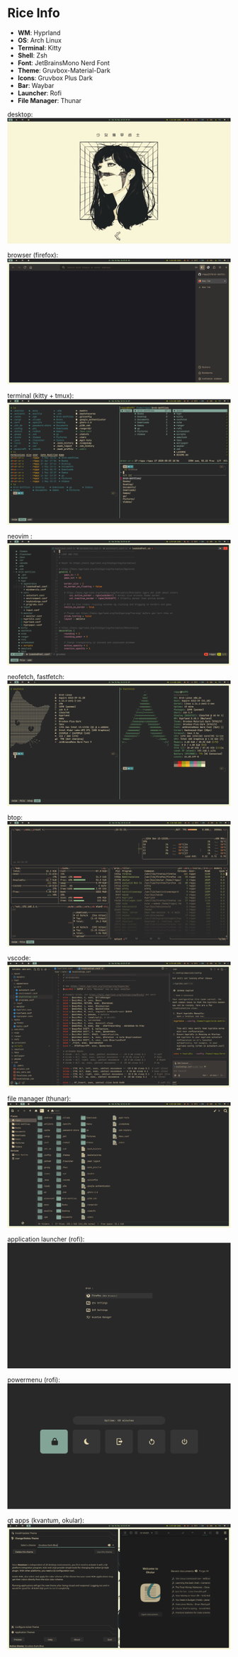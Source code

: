 # Rice Info

- **WM**: Hyprland
- **OS**: Arch Linux
- **Terminal**: Kitty
- **Shell**: Zsh
- **Font**: JetBrainsMono Nerd Font
- **Theme**: Gruvbox-Material-Dark
- **Icons**: Gruvbox Plus Dark
- **Bar**: Waybar
- **Launcher**: Rofi
- **File Manager**: Thunar

desktop:
![alt text](screenshot/screenshot_2025-05-04_10-32-37.png)

browser (firefox):
![alt text](screenshot/screenshot_2025-05-04_10-28-58.png)

terminal (kitty + tmux):
![alt text](screenshot/screenshot_2025-05-04_10-31-13.png)

neovim :
![alt text](screenshot/screenshot_2025-05-04_10-29-44.png)

neofetch, fastfetch:
![alt text](screenshot/screenshot_2025-05-04_10-42-00.png)

btop:
![alt text](screenshot/screenshot_2025-05-04_10-31-32.png)

vscode:
![alt text](screenshot/screenshot_2025-05-04_10-33-35.png)

file manager (thunar):
![alt text](screenshot/screenshot_2025-05-04_10-31-42.png)

application launcher (rofi):
![alt text](screenshot/screenshot_2025-05-04_10-32-59.png)

powermenu (rofi):
![alt text](screenshot/screenshot_2025-05-04_10-33-06.png)

qt apps (kvantum, okular):
![alt text](screenshot/screenshot_2025-05-04_10-32-05.png)